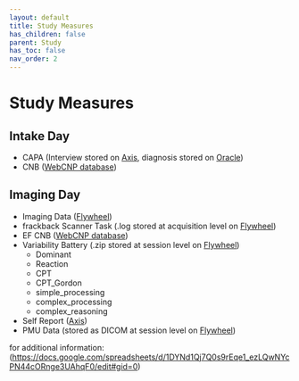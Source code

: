 ```yaml
---
layout: default
title: Study Measures
has_children: false
parent: Study
has_toc: false
nav_order: 2
---
```


# Study Measures
## Intake Day
- CAPA (Interview  stored on [Axis](https://axis.med.upenn.edu/), diagnosis stored on [Oracle](https://bbldm.pmacs.upenn.edu/))
- CNB ([WebCNP database](https://webcnp.med.upenn.edu/))

## Imaging Day
- Imaging Data ([Flywheel](https://upenn.flywheel.io/#/projects))
- frackback Scanner Task (.log stored at acquisition level on [Flywheel](https://upenn.flywheel.io/#/projects))
- EF CNB ([WebCNP database](https://webcnp.med.upenn.edu/))
- Variability Battery (.zip stored at session level on [Flywheel](https://upenn.flywheel.io/#/projects))
    - Dominant
    - Reaction
    - CPT
    - CPT_Gordon
    - simple_processing 
    - complex_processing
    - complex_reasoning
- Self Report ([Axis](https://axis.med.upenn.edu/))
- PMU Data (stored as DICOM at session level on [Flywheel](https://upenn.flywheel.io/#/projects))

for additional information: (https://docs.google.com/spreadsheets/d/1DYNd1Qj7Q0s9rEqe1_ezLQwNYcPN44cORnge3UAhqF0/edit#gid=0)


